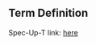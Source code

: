 ## Term Definition

Spec-Up-T link: <a href='https://weboftrust.github.io/WOT-terms/docs/glossary/ownership'>here</a>
